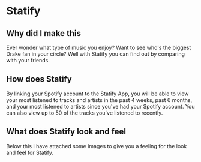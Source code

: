 # Statify

## Why did I make this 

Ever wonder what type of music you enjoy? Want to see who's the biggest Drake fan in your circle? Well with Statify you can find out by comparing with your friends.

## How does Statify 

By linking your Spotify account to the Statify App, you will be able to view your most listened to tracks and artists in the past 4 weeks, past 6 months, and your most listened to artists since you've had your Spotify account. You can also view up to 50 of the tracks you've listened to recently.

## What does Statify look and feel 

Below this I have attached some images to give you a feeling for the look and feel for Statify.
